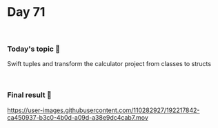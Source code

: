 # Day 71

&nbsp;

### Today's topic 🎯
Swift tuples and transform the calculator project from classes to structs

&nbsp;

### Final result 🎉
https://user-images.githubusercontent.com/110282927/192217842-ca450937-b3c0-4b0d-a09d-a38e9dc4cab7.mov